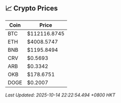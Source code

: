 ## 📈 Crypto Prices

| Coin | Price |
| ---- | ----- |
| BTC | $112116.8745 |
| ETH | $4008.5747 |
| BNB | $1195.8494 |
| CRV | $0.5693 |
| ARB | $0.3342 |
| OKB | $178.6751 |
| DOGE | $0.2007 |

_Last Updated: 2025-10-14 22:22:54.494 +0800 HKT_